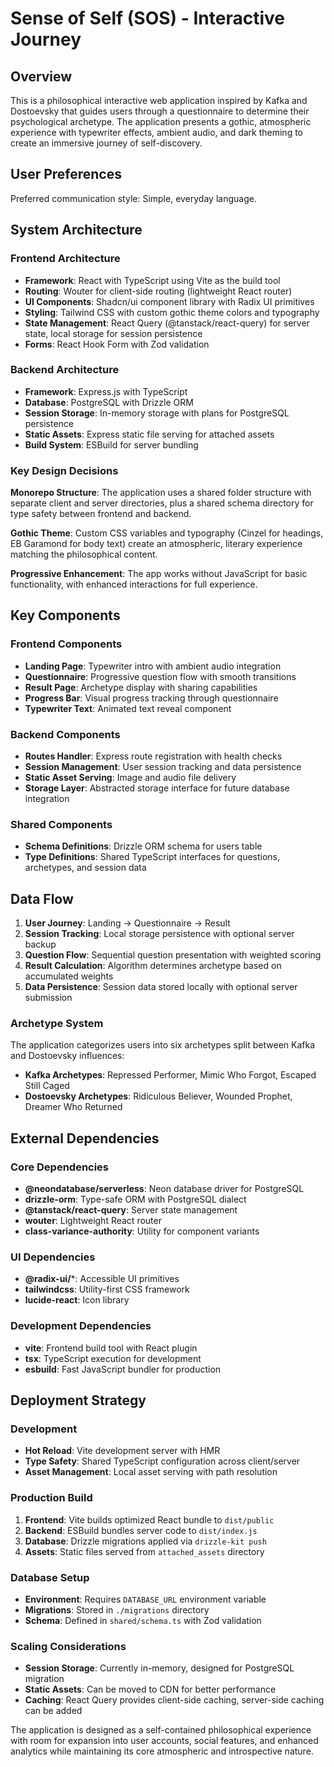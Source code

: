 # Sense of Self (SOS) - Interactive Journey

## Overview

This is a philosophical interactive web application inspired by Kafka and Dostoevsky that guides users through a questionnaire to determine their psychological archetype. The application presents a gothic, atmospheric experience with typewriter effects, ambient audio, and dark theming to create an immersive journey of self-discovery.

## User Preferences

Preferred communication style: Simple, everyday language.

## System Architecture

### Frontend Architecture
- **Framework**: React with TypeScript using Vite as the build tool
- **Routing**: Wouter for client-side routing (lightweight React router)
- **UI Components**: Shadcn/ui component library with Radix UI primitives
- **Styling**: Tailwind CSS with custom gothic theme colors and typography
- **State Management**: React Query (@tanstack/react-query) for server state, local storage for session persistence
- **Forms**: React Hook Form with Zod validation

### Backend Architecture
- **Framework**: Express.js with TypeScript
- **Database**: PostgreSQL with Drizzle ORM
- **Session Storage**: In-memory storage with plans for PostgreSQL persistence
- **Static Assets**: Express static file serving for attached assets
- **Build System**: ESBuild for server bundling

### Key Design Decisions

**Monorepo Structure**: The application uses a shared folder structure with separate client and server directories, plus a shared schema directory for type safety between frontend and backend.

**Gothic Theme**: Custom CSS variables and typography (Cinzel for headings, EB Garamond for body text) create an atmospheric, literary experience matching the philosophical content.

**Progressive Enhancement**: The app works without JavaScript for basic functionality, with enhanced interactions for full experience.

## Key Components

### Frontend Components
- **Landing Page**: Typewriter intro with ambient audio integration
- **Questionnaire**: Progressive question flow with smooth transitions
- **Result Page**: Archetype display with sharing capabilities
- **Progress Bar**: Visual progress tracking through questionnaire
- **Typewriter Text**: Animated text reveal component

### Backend Components
- **Routes Handler**: Express route registration with health checks
- **Session Management**: User session tracking and data persistence
- **Static Asset Serving**: Image and audio file delivery
- **Storage Layer**: Abstracted storage interface for future database integration

### Shared Components
- **Schema Definitions**: Drizzle ORM schema for users table
- **Type Definitions**: Shared TypeScript interfaces for questions, archetypes, and session data

## Data Flow

1. **User Journey**: Landing → Questionnaire → Result
2. **Session Tracking**: Local storage persistence with optional server backup
3. **Question Flow**: Sequential question presentation with weighted scoring
4. **Result Calculation**: Algorithm determines archetype based on accumulated weights
5. **Data Persistence**: Session data stored locally with optional server submission

### Archetype System
The application categorizes users into six archetypes split between Kafka and Dostoevsky influences:
- **Kafka Archetypes**: Repressed Performer, Mimic Who Forgot, Escaped Still Caged
- **Dostoevsky Archetypes**: Ridiculous Believer, Wounded Prophet, Dreamer Who Returned

## External Dependencies

### Core Dependencies
- **@neondatabase/serverless**: Neon database driver for PostgreSQL
- **drizzle-orm**: Type-safe ORM with PostgreSQL dialect
- **@tanstack/react-query**: Server state management
- **wouter**: Lightweight React router
- **class-variance-authority**: Utility for component variants

### UI Dependencies
- **@radix-ui/***: Accessible UI primitives
- **tailwindcss**: Utility-first CSS framework
- **lucide-react**: Icon library

### Development Dependencies
- **vite**: Frontend build tool with React plugin
- **tsx**: TypeScript execution for development
- **esbuild**: Fast JavaScript bundler for production

## Deployment Strategy

### Development
- **Hot Reload**: Vite development server with HMR
- **Type Safety**: Shared TypeScript configuration across client/server
- **Asset Management**: Local asset serving with path resolution

### Production Build
1. **Frontend**: Vite builds optimized React bundle to `dist/public`
2. **Backend**: ESBuild bundles server code to `dist/index.js`
3. **Database**: Drizzle migrations applied via `drizzle-kit push`
4. **Assets**: Static files served from `attached_assets` directory

### Database Setup
- **Environment**: Requires `DATABASE_URL` environment variable
- **Migrations**: Stored in `./migrations` directory
- **Schema**: Defined in `shared/schema.ts` with Zod validation

### Scaling Considerations
- **Session Storage**: Currently in-memory, designed for PostgreSQL migration
- **Static Assets**: Can be moved to CDN for better performance
- **Caching**: React Query provides client-side caching, server-side caching can be added

The application is designed as a self-contained philosophical experience with room for expansion into user accounts, social features, and enhanced analytics while maintaining its core atmospheric and introspective nature.